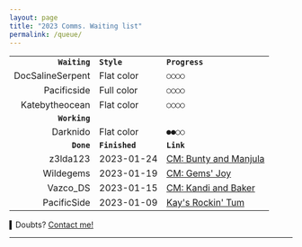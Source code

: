 ```yaml
---
layout: page
title: "2023 Comms. Waiting list"
permalink: /queue/
---
```


|  |  |  |
| ---:| --- |:--- |
| **`Waiting`** | **`Style`** | **`Progress`** |
| DocSalineSerpent | Flat color | `○○○○` |
| Pacificside | Full color | `○○○○` |
| Katebytheocean | Flat color | `○○○○` |
| **`Working`** |  |  |
| Darknido | Flat color | `●●○○` |
| **`Done`** | **`Finished`** | **`Link`** |
| z3lda123 | 2023-01-24 | [CM: Bunty and Manjula](https://www.deviantart.com/tei-juan/art/CM-Bunty-and-Manjula-948206754) |
| Wildegems | 2023-01-19 | [CM: Gems' Joy](https://www.furaffinity.net/view/50681644/) |
| Vazco_DS | 2023-01-15 | [CM: Kandi and Baker](https://www.furaffinity.net/view/50628977) |
| PacificSide | 2023-01-09 | [Kay's Rockin' Tum](https://www.furaffinity.net/view/50758615) |


▍Doubts? [Contact me!](/contact.md)

* * *

<!-- ●●●○

■□ ▢▣○●○●◉▉▓▒░

○○○○ 0%
●○○○ 25%
●●○○ 50%
●●●○ 75%
●●● 100%

Written in **M↓**

-->